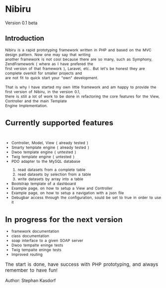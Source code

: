 # Nibiru
Version 0.1 beta
## Introduction

<div style="word-spacing: 2px; letter-spacing: 0.1px; font-size: 12px; margin-bottom: 15px;">Nibiru is a rapid prototyping framework written in PHP and based on the MVC design pattern. Now one may say that writing <br>
another framework is not cool because there are so many, such as Symphony, ZendFramework ( where as I have prefered the<br>
first version of that framework ), Laravel, etc.. But let's be honest they are complete overkill for smaller projects and<br>
are not fit to quick start your "own" development.</div>

<div style="word-spacing: 2px; letter-spacing: 0.1px; font-size: 12px; margin-bottom: 15px;">That is why I have started my own little framework and am happy to provide the first version of Nibiru, in the version 0.1,<br>
there is still a lot of work to be done in refactoring the core features for the View, Controller and the main Template<br>
Engine Implementation.</div>

<div style="word-spacing: 2px; letter-spacing: 0.1px; font-size: 12px; margin-bottom: 15px;">
<h1>Currently supported features</h1><br>
<ul>
<li>Controller, Model, View ( already tested )</li>
<li>Smarty template engine ( already tested )</li>
<li>Dwoo template engine ( untested )</li>
<li>Twig template engine ( untested )</li>
<li>PDO adapter to the MySQL database</li>
<ol>
<li>read datasets from a complete table</li>
<li>read datasets by selection from a table</li>
<li>write datasets by array into a table</li>
</ol>
<li>Bootstrap template of a dashboard</li>
<li>Example page, on how to setup a View and Controller</li>
<li>Example page, on how to setup a navigation with a json file</li>
<li>Debugbar access through the configuration, sould be set to true in order to use it</li>
</ul>
<h1>In progress for the next version</h1>
<ul>
<li>framework documentation</li>
<li>class documentation</li>
<li>soap interface to a given SOAP server</li>
<li>Dwoo tempalte eninge tests</li>
<li>Twig tempalte eninge tests</li>
<li>Improved routing</li>

</ul>
</div>

<div style="word-spacing: 2px; letter-spacing: 0.1px; font-size: 15px; margin-bottom: 15px;">The start is done, have success with PHP prototyping, and always remember to have fun!</div>

Author: Stephan Kasdorf<br><br>